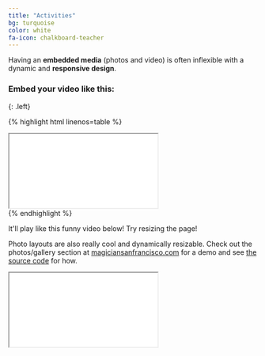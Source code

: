 ```yaml
---
title: "Activities"
bg: turquoise
color: white
fa-icon: chalkboard-teacher
---
```


Having an **embedded media** (photos and video) is often inflexible with a dynamic and **responsive design**.

### Embed your video like this:
{: .left}

{% highlight html linenos=table %}
<div class="icontain">
  <iframe src="//www.youtube.com/embed/8yis7GzlXNM" allowfullscreen></iframe>
</div>
{% endhighlight %}

It'll play like this funny video below! Try resizing the page!

Photo layouts are also really cool and dynamically resizable. Check out the photos/gallery section at [magiciansanfrancisco.com](http://magiciansanfrancisco.com) for a demo and see [the source code](https://github.com/strongrobert/MagicianSanFrancisco) for how.

<div class="icontain"><iframe src="//www.youtube.com/embed/8yis7GzlXNM" allowfullscreen></iframe></div>
